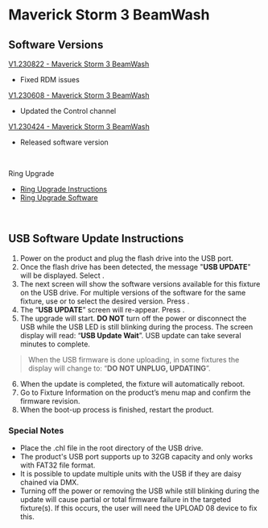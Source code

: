 # Maverick Storm 3 BeamWash

## Software Versions

[V1.230822 - Maverick Storm 3 BeamWash](https://github.com/Chauvet-Pro/MAVERICKSTORM3BEAMWASH/blob/81db58d2d0e42bccf02ee50fe714d5fe4a0f6327/Firmware/V1.230822.zip)
- Fixed RDM issues

[V1.230608 - Maverick Storm 3 BeamWash](https://github.com/Chauvet-Pro/MAVERICKSTORM3BEAMWASH/blob/81db58d2d0e42bccf02ee50fe714d5fe4a0f6327/Firmware/V1.230608.zip)
- Updated the Control channel

[V1.230424 - Maverick Storm 3 BeamWash](https://github.com/Chauvet-Pro/MAVERICKSTORM3BEAMWASH/blob/81db58d2d0e42bccf02ee50fe714d5fe4a0f6327/Firmware/V1.230424.zip)
- Released software version

&nbsp;

Ring Upgrade

* [Ring Upgrade Instructions](https://github.com/Chauvet-Pro/MAVERICKSTORM3BEAMWASH/blob/57934c433f24401b60432affd1403c03730959fd/Ring%20Upgrade%20Instructions/Maverick%20Storm%203%20BeamWash_Ring%20Upgrade%20Instructions.pdf)
* [Ring Upgrade Software](https://github.com/Chauvet-Pro/MAVERICKSTORM3BEAMWASH/blob/af2730f7b9f27a19fec772b53df7b8a79677062a/Ring%20Upgrade%20Instructions/Ring%20Upgrade%20Software.zip)

&nbsp;

## USB Software Update Instructions
1. Power on the product and plug the flash drive into the USB port.
2.	Once the flash drive has been detected, the message "**USB UPDATE**" will be displayed. Select **<YES>**.  
3.	The next screen will show the software versions available for this fixture on the USB drive.  For multiple versions of the software for the same fixture, use **<UP>** or **<DOWN>** to select the desired version.  Press **<ENTER>**.
4.	The “**USB UPDATE**” screen will re-appear.  Press **<YES>**.
5.	The upgrade will start. **DO NOT** turn off the power or disconnect the USB while the USB LED is still blinking during the process. The screen display will read: “**USB Update Wait**”. USB update can take several minutes to complete.
   >When the USB firmware is done uploading, in some fixtures the display will change to: “**DO NOT UNPLUG, UPDATING**”.
6.	When the update is completed, the fixture will automatically reboot.
7.	Go to Fixture Information on the product’s menu map and confirm the firmware revision.
8.	When the boot-up process is finished, restart the product.

### Special Notes
* Place the .chl file in the root directory of the USB drive.
* The product's USB port supports up to 32GB capacity and only works with FAT32 file format.
* It is possible to update multiple units with the USB if they are daisy chained via DMX.
* Turning off the power or removing the USB while still blinking during the update will cause partial or total firmware failure in the targeted fixture(s). If this occurs, the user will need the UPLOAD 08 device to fix this.
